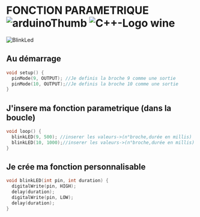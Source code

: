 

# FONCTION PARAMETRIQUE ![arduinoThumb](https://github.com/ICAREMAKER/Arduino---Fonts/assets/107696317/1e80c0a0-27bd-4b96-a6e1-88ef7eca9098) ![C++-Logo wine](https://github.com/ICAREMAKER/Arduino---Fonts/assets/107696317/882aa901-1f05-43d5-9574-60db4e7b6537)

![BlinkLed](https://github.com/user-attachments/assets/4d1ecf71-bfe3-4b40-8c33-e2261c5399ca)


## Au démarrage
```C
void setup() {
  pinMode(9, OUTPUT); //Je definis la broche 9 comme une sortie
  pinMode(10, OUTPUT);//Je definis la broche 10 comme une sortie
}
```
## J'insere ma fonction parametrique (dans la boucle)
```C
void loop() {
  blinkLED(9, 500); //inserer les valeurs->(n°broche,durée en millis)
  blinkLED(10, 1000);//inserer les valeurs->(n°broche,durée en millis)
}
```
## Je crée ma fonction personnalisable
```C
void blinkLED(int pin, int duration) {
  digitalWrite(pin, HIGH);
  delay(duration);
  digitalWrite(pin, LOW);
  delay(duration);
}
```
